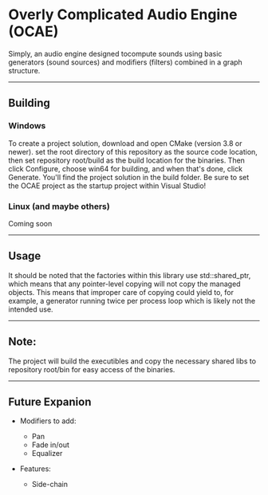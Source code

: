 # Overly Complicated Audio Engine (OCAE)

Simply, an audio engine designed tocompute sounds using basic generators (sound sources) and modifiers (filters) combined in a graph structure.

---
## Building

### Windows

To create a project solution, download and open CMake (version 3.8 or newer). set the root directory of this repository as the source code location, then set repository root/build as the build location for the binaries.
Then click Configure, choose win64 for building, and when that's done, click Generate. You'll find the project solution in the build folder.
Be sure to set the OCAE project as the startup project within Visual Studio!

### Linux (and maybe others)

Coming soon

---
## Usage

It should be noted that the factories within this library use std::shared_ptr, which means that any pointer-level copying will not copy the managed objects. This means that improper care of copying could yield to, for example, a generator running twice
per process loop which is likely not the intended use.

---
## Note:

The project will build the executibles and copy the necessary shared libs to repository root/bin for easy access of the binaries.

---
## Future Expanion

* Modifiers to add:
	* Pan
	* Fade in/out
	* Equalizer

* Features:
	* Side-chain
